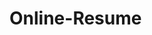 # Online-Resume
<!--
This is the first Capstone Project for the online course 'The Complete 2023 Web Development Bootcamp' from App Brewery.
We are supposed to make an online resume using only HTML and this is what I'll do first.
As I progress through the course I'll update it using CSS, Javascript and so on.
I plan to have an HTML version then HTML+CSS and so on.
Let's see what happens.
-->
